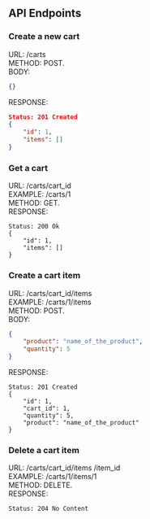 ## API Endpoints

### Create a new cart

URL: /carts  
METHOD: POST.  
BODY:
```json
{}
```
RESPONSE:
```json
Status: 201 Created
{
    "id": 1,
    "items": []
}
```

### Get a cart

URL: /carts/cart_id  
EXAMPLE: /carts/1  
METHOD: GET.  
RESPONSE:  
```
Status: 200 Ok
{
    "id": 1,
    "items": []
}
```

### Create a cart item

URL: /carts/cart_id/items  
EXAMPLE: /carts/1/items  
METHOD: POST.  
BODY:
```json
{
    "product": "name_of_the_product",
    "quantity": 5
}
```
RESPONSE:
```
Status: 201 Created
{
    "id": 1,
    "cart_id": 1,
    "quantity": 5,
    "product": "name_of_the_product"
}
```

### Delete a cart item

URL: /carts/cart_id/items /item_id  
EXAMPLE: /carts/1/items/1  
METHOD: DELETE.  
RESPONSE:
```
Status: 204 No Content
```